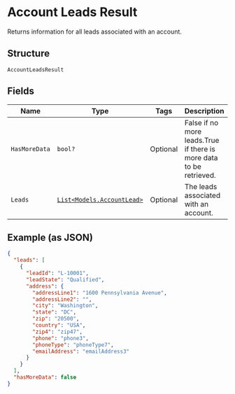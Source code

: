 
# Account Leads Result

Returns information for all leads associated with an account.

## Structure

`AccountLeadsResult`

## Fields

| Name | Type | Tags | Description |
|  --- | --- | --- | --- |
| `HasMoreData` | `bool?` | Optional | False if no more leads.True if there is more data to be retrieved. |
| `Leads` | [`List<Models.AccountLead>`](../../doc/models/account-lead.md) | Optional | The leads associated with an account. |

## Example (as JSON)

```json
{
  "leads": [
    {
      "leadId": "L-10001",
      "leadState": "Qualified",
      "address": {
        "addressLine1": "1600 Pennsylvania Avenue",
        "addressLine2": "",
        "city": "Washington",
        "state": "DC",
        "zip": "20500",
        "country": "USA",
        "zip4": "zip47",
        "phone": "phone3",
        "phoneType": "phoneType7",
        "emailAddress": "emailAddress3"
      }
    }
  ],
  "hasMoreData": false
}
```

